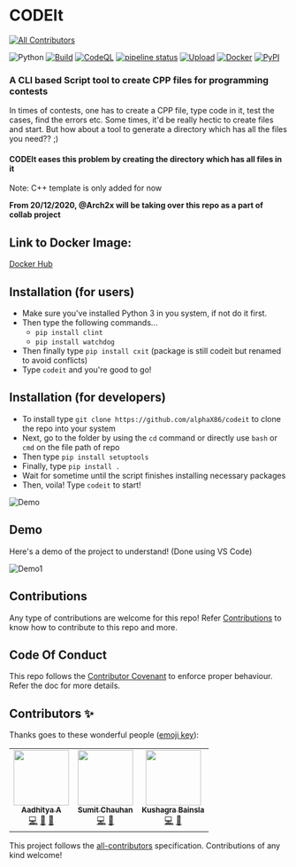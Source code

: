 # CODEIt
<!-- ALL-CONTRIBUTORS-BADGE:START - Do not remove or modify this section -->
[![All Contributors](https://img.shields.io/badge/all_contributors-3-orange.svg?style=flat-square)](#contributors-)
<!-- ALL-CONTRIBUTORS-BADGE:END -->

![Python](https://img.shields.io/badge/Language-Python-blue?style=flat-square&logo=python) [![Build](https://github.com/Arch2x/codeit/workflows/Python%20package/badge.svg)](https://github.com/Arch2x/codeit/actions/workflows/python-package.yml) [![CodeQL](https://github.com/Arch2x/codeit/workflows/CodeQL/badge.svg)](https://github.com/Arch2x/codeit/actions/workflows/codeql-analysis.yml) [![pipeline status](https://gitlab.com/alphaX86/codeit/badges/master/pipeline.svg)](https://gitlab.com/alphaX86/codeit/-/commits/master) [![Upload](https://github.com/Arch2x/codeit/workflows/Upload%20Python%20Package/badge.svg)](https://github.com/Arch2x/codeit/actions/workflows/python-publish.yml) [![Docker](https://img.shields.io/badge/-Docker%20Hub-blue?style=flat-square&logo=docker)](https://hub.docker.com/repository/docker/aerox86/codeit) [![PyPI](https://img.shields.io/badge/-PyPI%20Official-green?style=flat-square&logo=python)](https://pypi.org/project/cxit/1.0.0/)

### A CLI based Script tool to create CPP files for programming contests

In times of contests, one has to create a CPP file, type code in it, test the cases, find the errors etc. Some times, it'd be really hectic to create files and start. But how about a tool to generate a directory which has all the files you need?? ;)

#### CODEIt eases this problem by creating the directory which has all files in it

Note: C++ template is only added for now

**From 20/12/2020, @Arch2x will be taking over this repo as a part of collab project**

## Link to Docker Image:
[Docker Hub](https://hub.docker.com/repository/docker/aerox86/codeit)

## Installation (for users)
- Make sure you've installed Python 3 in you system, if not do it first.
- Then type the following commands...
  - `pip install clint`
  - `pip install watchdog`
- Then finally type `pip install cxit` (package is still codeit but renamed to avoid conflicts)
- Type `codeit` and you're good to go!

## Installation (for developers)
- To install type `git clone https://github.com/alphaX86/codeit` to clone the repo into your system
- Next, go to the folder by using the `cd` command or directly use `bash` or `cmd` on the file path of repo
- Then type `pip install setuptools`
- Finally, type `pip install .`
- Wait for sometime until the script finishes installing necessary packages
- Then, voila! Type `codeit` to start!   

![Demo](https://raw.githubusercontent.com/alphaX86/codeit/master/code.gif)

## Demo
Here's a demo of the project to understand! (Done using VS Code)

![Demo1](https://raw.githubusercontent.com/alphaX86/codeit/master/Demo.gif)


## Contributions
Any type of contributions are welcome for this repo! Refer [Contributions](./CONTRIBUTING.md) to know how to contribute to this repo and more. 

## Code Of Conduct
This repo follows the [Contributor Covenant](./CODE_OF_CONDUCT.md) to enforce proper behaviour. Refer the doc for more details.

## Contributors ✨

Thanks goes to these wonderful people ([emoji key](https://allcontributors.org/docs/en/emoji-key)):

<!-- ALL-CONTRIBUTORS-LIST:START - Do not remove or modify this section -->
<!-- prettier-ignore-start -->
<!-- markdownlint-disable -->
<table>
  <tr>
    <td align="center"><a href="https://www.notion.so/Aadhitya-A-8fa235288e324ab185d3eeffbbbf7b8a"><img src="https://avatars1.githubusercontent.com/u/59508546?v=4?s=100" width="100px;" alt=""/><br /><sub><b>Aadhitya A</b></sub></a><br /><a href="https://github.com/Arch2x/codeit/commits?author=alphaX86" title="Code">💻</a> <a href="#design-alphaX86" title="Design">🎨</a> <a href="https://github.com/Arch2x/codeit/commits?author=alphaX86" title="Documentation">📖</a></td>
    <td align="center"><a href="http://codeit13.github.io"><img src="https://avatars.githubusercontent.com/u/45000045?v=4?s=100" width="100px;" alt=""/><br /><sub><b>Sumit Chauhan</b></sub></a><br /><a href="https://github.com/Arch2x/codeit/commits?author=codeit13" title="Code">💻</a> <a href="https://github.com/Arch2x/codeit/commits?author=codeit13" title="Documentation">📖</a></td>
    <td align="center"><a href="https://github.com/Kushagrabainsla"><img src="https://avatars.githubusercontent.com/u/72407476?v=4?s=100" width="100px;" alt=""/><br /><sub><b>Kushagra Bainsla</b></sub></a><br /><a href="https://github.com/Arch2x/codeit/commits?author=Kushagrabainsla" title="Code">💻</a> <a href="https://github.com/Arch2x/codeit/commits?author=Kushagrabainsla" title="Documentation">📖</a></td>
  </tr>
</table>

<!-- markdownlint-restore -->
<!-- prettier-ignore-end -->

<!-- ALL-CONTRIBUTORS-LIST:END -->

This project follows the [all-contributors](https://github.com/all-contributors/all-contributors) specification. Contributions of any kind welcome!
